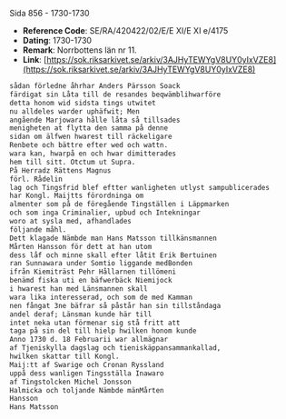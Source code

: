 Sida 856 - 1730-1730

- **Reference Code**: SE/RA/420422/02/E/E XI/E XI e/4175
- **Dating**: 1730-1730
- **Remark**: Norrbottens län nr 11.
- **Link**: [https://sok.riksarkivet.se/arkiv/3AJHyTEWYgV8UY0yIxVZE8](https://sok.riksarkivet.se/arkiv/3AJHyTEWYgV8UY0yIxVZE8)

```txt linenums="1"
sådan förledne åhrhar Anders Pärsson Soack
färdigat sin Låta till de resandes beqwämblihwarföre
detta honom wid sidsta tings utwitet
nu alldeles warder uphäfwit; Men
angående Marjowara hålle låta så tillsades
menigheten at flytta den samma på denne
sidan om älfwen hwarest till räckeligare
Renbete och bättre efter wed och wattn.
wara kan, hwarpå en och hwar dimitterades
hem till sitt. Otctum ut Supra.
På Herradz Rättens Magnus
förl. Rådelin
lag och Tingsfrid blef eftter wanligheten utlyst sampublicerades
har Kongl. Maijtts förordninga om
almenter som på de föregående Tingställen i Läppmarken
och som inga Criminalier, upbud och Intekningar
woro at sysla med, afhandlades
följande måhl.
Dett klagade Nämbde man Hans Matsson tillkänsmannen
Mårten Hansson för dett at han utom
dess låf och minne skall efter låtit Erik Bertuinen
ran Sunnawara under Somtio liggande medBonden
ifrån Kiemiträst Pehr Hållarnen tillömeni
benämd fiska uti en bäfwerbäck Niemijock
i hwarest han med Länsmannen skall
wara lika interesserad, och som de med Kamman
nen fångat 3ne bäfrar så påstår han sin tillståndaga
andel deraf; Länsman kunde här till
intet neka utan förmenar sig stå fritt att
taga på sin del till hielp hwilken honom kunde
Anno 1730 d. 18 Februarii war allmägnar
af Tjeniskylla dagslag och tieniskäppansammankallad,
hwilken skattar till Kongl.
Maij:tt af Swarige och Cronan Ryssland
uppå dess wanligen Tingsställa Inawaro
af Tingstolcken Michel Jonsson
Halmicka och toljande Nämbde mänMårten
Hansson
Hans Matsson
```
